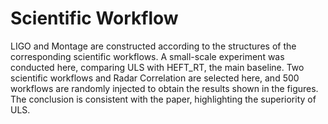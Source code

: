 # Scientific Workflow
LIGO and Montage are constructed according to the structures of the corresponding scientific workflows.
A small-scale experiment was conducted here, comparing ULS with HEFT_RT, the main baseline. 
Two scientific workflows and Radar Correlation are selected here, and 500 workflows are randomly injected to obtain the results shown in the figures.
The conclusion is consistent with the paper, highlighting the superiority of ULS.
